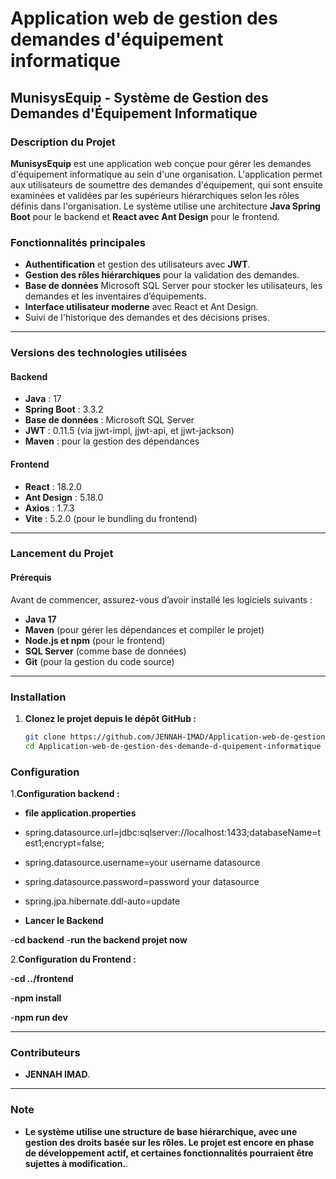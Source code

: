 # Application web de gestion des demandes d'équipement informatique

## MunisysEquip - Système de Gestion des Demandes d'Équipement Informatique

### Description du Projet

**MunisysEquip** est une application web conçue pour gérer les demandes d'équipement informatique au sein d'une organisation. L'application permet aux utilisateurs de soumettre des demandes d'équipement, qui sont ensuite examinées et validées par les supérieurs hiérarchiques selon les rôles définis dans l'organisation. Le système utilise une architecture **Java Spring Boot** pour le backend et **React avec Ant Design** pour le frontend.

### Fonctionnalités principales

- **Authentification** et gestion des utilisateurs avec **JWT**.
- **Gestion des rôles hiérarchiques** pour la validation des demandes.
- **Base de données** Microsoft SQL Server pour stocker les utilisateurs, les demandes et les inventaires d’équipements.
- **Interface utilisateur moderne** avec React et Ant Design.
- Suivi de l'historique des demandes et des décisions prises.

---

### Versions des technologies utilisées

#### Backend

- **Java** : 17
- **Spring Boot** : 3.3.2
- **Base de données** : Microsoft SQL Server
- **JWT** : 0.11.5 (via jjwt-impl, jjwt-api, et jjwt-jackson)
- **Maven** : pour la gestion des dépendances

#### Frontend

- **React** : 18.2.0
- **Ant Design** : 5.18.0
- **Axios** : 1.7.3
- **Vite** : 5.2.0 (pour le bundling du frontend)

---

### Lancement du Projet

#### Prérequis

Avant de commencer, assurez-vous d’avoir installé les logiciels suivants :

- **Java 17**
- **Maven** (pour gérer les dépendances et compiler le projet)
- **Node.js et npm** (pour le frontend)
- **SQL Server** (comme base de données)
- **Git** (pour la gestion du code source)

---

### Installation

1. **Clonez le projet depuis le dépôt GitHub :**

   ```bash
   git clone https://github.com/JENNAH-IMAD/Application-web-de-gestion-des-demandes-des-equipements.git
   cd Application-web-de-gestion-des-demande-d-quipement-informatique

### Configuration
1.**Configuration backend :**
- **file application.properties**
- spring.datasource.url=jdbc:sqlserver://localhost:1433;databaseName=test1;encrypt=false;
- spring.datasource.username=your username datasource
- spring.datasource.password=password your datasource
- spring.jpa.hibernate.ddl-auto=update

- **Lancer le Backend**

-**cd backend**
-**run the backend projet now**

2.**Configuration du Frontend :**

-**cd ../frontend**

-**npm install**

-**npm run dev**

---

### Contributeurs
- **JENNAH IMAD**.

---

### Note
- **Le système utilise une structure de base hiérarchique, avec une gestion des droits basée sur les rôles. Le projet est encore en phase de développement actif, et certaines fonctionnalités pourraient être sujettes à modification.**.
